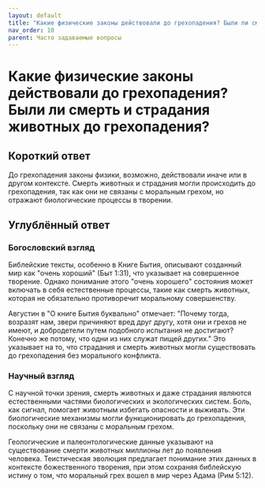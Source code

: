 ```yaml
---
layout: default
title: "Какие физические законы действовали до грехопадения? Были ли смерть и страдания животных до грехопадения?"
nav_order: 10
parent: Часто задаваемые вопросы
---
```


# Какие физические законы действовали до грехопадения? Были ли смерть и страдания животных до грехопадения?

## Короткий ответ

До грехопадения законы физики, возможно, действовали иначе или в другом контексте. Смерть животных и страдания могли происходить до грехопадения, так как они не связаны с моральным грехом, но отражают биологические процессы в творении.

## Углублённый ответ

### Богословский взгляд

Библейские тексты, особенно в Книге Бытия, описывают созданный мир как "очень хороший" (Быт 1:31), что указывает на совершенное творение. Однако понимание этого "очень хорошего" состояния может включать в себя естественные процессы, такие как смерть животных, которая не обязательно противоречит моральному совершенству.

Августин в "О книге Бытия буквально" отмечает: "Почему тогда, возразят нам, звери причиняют вред друг другу, хотя они и грехов не имеют, и добродетели путем подобного испытания не достигают? Конечно же потому, что одни из них служат пищей других." Это указывает на то, что страдания и смерть животных могли существовать до грехопадения без морального конфликта.

### Научный взгляд

С научной точки зрения, смерть животных и даже страдания являются естественными частями биологических и экологических систем. Боль, как сигнал, помогает животным избегать опасности и выживать. Эти биологические механизмы могли функционировать до грехопадения, поскольку они не связаны с моральным грехом.

Геологические и палеонтологические данные указывают на существование смерти животных миллионы лет до появления человека. Теистическая эволюция предлагает понимание этих данных в контексте божественного творения, при этом сохраняя библейскую истину о том, что моральный грех вошел в мир через Адама (Рим 5:12).
